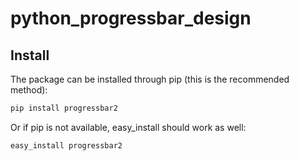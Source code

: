 # python_progressbar_design

## Install

The package can be installed through pip (this is the recommended method):
```python
pip install progressbar2
```
Or if pip is not available, easy_install should work as well:
```
easy_install progressbar2
```
